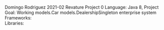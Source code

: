 Domingo Rodriguez
2021-02
Revature Project 0
Language: Java 8,
Project Goal:  Working models.Car models.DealershipSingleton enterprise system
Frameworks:    
Libraries:
